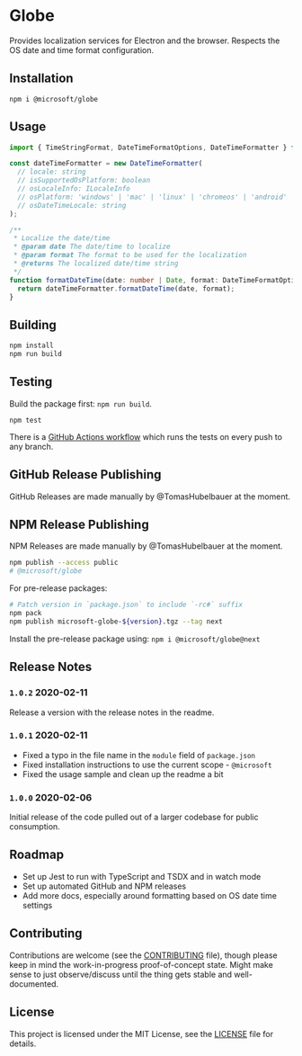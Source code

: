 # Globe

Provides localization services for Electron and the browser.
Respects the OS date and time format configuration.

## Installation

`npm i @microsoft/globe`

## Usage

```typescript
import { TimeStringFormat, DateTimeFormatOptions, DateTimeFormatter } from 'globe';

const dateTimeFormatter = new DateTimeFormatter(
  // locale: string
  // isSupportedOsPlatform: boolean
  // osLocaleInfo: ILocaleInfo
  // osPlatform: 'windows' | 'mac' | 'linux' | 'chromeos' | 'android' | 'ios' | 'windowsphone' | 'unknown'
  // osDateTimeLocale: string
);

/**
 * Localize the date/time
 * @param date The date/time to localize
 * @param format The format to be used for the localization
 * @returns The localized date/time string
 */
function formatDateTime(date: number | Date, format: DateTimeFormatOptions) {
  return dateTimeFormatter.formatDateTime(date, format);
}
```

## Building

```sh
npm install
npm run build
```

## Testing

Build the package first: `npm run build`.

`npm test`

There is a [GitHub Actions workflow](.github/workflows/main.yml) which runs the
tests on every push to any branch.

## GitHub Release Publishing

GitHub Releases are made manually by @TomasHubelbauer at the moment.

## NPM Release Publishing

NPM Releases are made manually by @TomasHubelbauer at the moment.

```sh
npm publish --access public
# @microsoft/globe
```

For pre-release packages:
```sh
# Patch version in `package.json` to include `-rc#` suffix
npm pack
npm publish microsoft-globe-${version}.tgz --tag next
```

Install the pre-release package using: `npm i @microsoft/globe@next`

## Release Notes

### `1.0.2` 2020-02-11

Release a version with the release notes in the readme.

### `1.0.1` 2020-02-11

- Fixed a typo in the file name in the `module` field of `package.json`
- Fixed installation instructions to use the current scope - `@microsoft`
- Fixed the usage sample and clean up the readme a bit

### `1.0.0` 2020-02-06

Initial release of the code pulled out of a larger codebase for
public consumption.

## Roadmap

- Set up Jest to run with TypeScript and TSDX and in watch mode
- Set up automated GitHub and NPM releases
- Add more docs, especially around formatting based on OS date time settings

## Contributing

Contributions are welcome (see the [CONTRIBUTING](./CONTRIBUTING.md) file),
though please keep in mind the work-in-progress proof-of-concept state.
Might make sense to just observe/discuss until the thing gets stable and well-documented.

## License

This project is licensed under the MIT License, see the [LICENSE](LICENSE) file for details.
